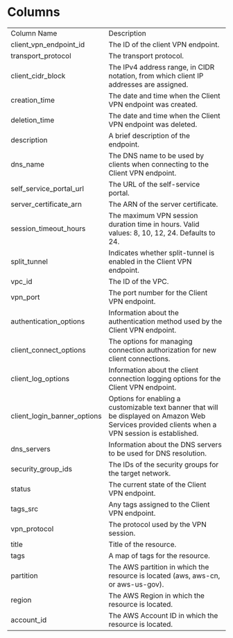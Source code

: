 # Columns  

<table>
	<tr><td>Column Name</td><td>Description</td></tr>
	<tr><td>client_vpn_endpoint_id</td><td>The ID of the client VPN endpoint.</td></tr>
	<tr><td>transport_protocol</td><td>The transport protocol.</td></tr>
	<tr><td>client_cidr_block</td><td>The IPv4 address range, in CIDR notation, from which client IP addresses are assigned.</td></tr>
	<tr><td>creation_time</td><td>The date and time when the Client VPN endpoint was created.</td></tr>
	<tr><td>deletion_time</td><td>The date and time when the Client VPN endpoint was deleted.</td></tr>
	<tr><td>description</td><td>A brief description of the endpoint.</td></tr>
	<tr><td>dns_name</td><td>The DNS name to be used by clients when connecting to the Client VPN endpoint.</td></tr>
	<tr><td>self_service_portal_url</td><td>The URL of the self-service portal.</td></tr>
	<tr><td>server_certificate_arn</td><td>The ARN of the server certificate.</td></tr>
	<tr><td>session_timeout_hours</td><td>The maximum VPN session duration time in hours. Valid values: 8, 10, 12, 24. Defaults to 24.</td></tr>
	<tr><td>split_tunnel</td><td>Indicates whether split-tunnel is enabled in the Client VPN endpoint.</td></tr>
	<tr><td>vpc_id</td><td>The ID of the VPC.</td></tr>
	<tr><td>vpn_port</td><td>The port number for the Client VPN endpoint.</td></tr>
	<tr><td>authentication_options</td><td>Information about the authentication method used by the Client VPN endpoint.</td></tr>
	<tr><td>client_connect_options</td><td>The options for managing connection authorization for new client connections.</td></tr>
	<tr><td>client_log_options</td><td>Information about the client connection logging options for the Client VPN endpoint.</td></tr>
	<tr><td>client_login_banner_options</td><td>Options for enabling a customizable text banner that will be displayed on Amazon Web Services provided clients when a VPN session is established.</td></tr>
	<tr><td>dns_servers</td><td>Information about the DNS servers to be used for DNS resolution.</td></tr>
	<tr><td>security_group_ids</td><td>The IDs of the security groups for the target network.</td></tr>
	<tr><td>status</td><td>The current state of the Client VPN endpoint.</td></tr>
	<tr><td>tags_src</td><td>Any tags assigned to the Client VPN endpoint.</td></tr>
	<tr><td>vpn_protocol</td><td>The protocol used by the VPN session.</td></tr>
	<tr><td>title</td><td>Title of the resource.</td></tr>
	<tr><td>tags</td><td>A map of tags for the resource.</td></tr>
	<tr><td>partition</td><td>The AWS partition in which the resource is located (aws, aws-cn, or aws-us-gov).</td></tr>
	<tr><td>region</td><td>The AWS Region in which the resource is located.</td></tr>
	<tr><td>account_id</td><td>The AWS Account ID in which the resource is located.</td></tr>
</table>